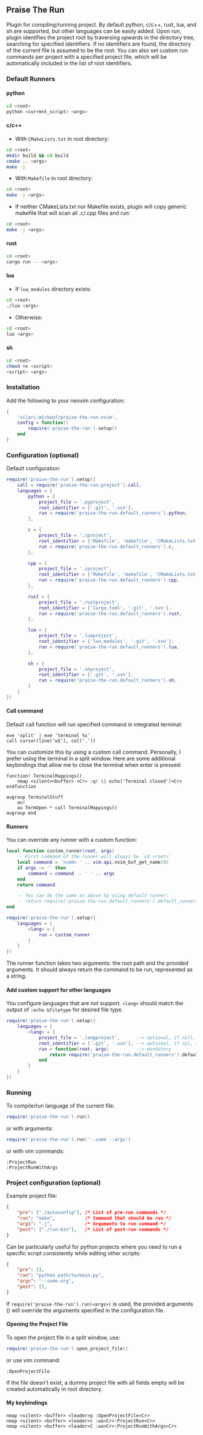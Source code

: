 ## Praise The Run

Plugin for compiling/running project. By default python, c/c++, rust, lua, and sh are supported, but other languages can be easily added. Upon run, plugin identifies the project root by traversing upwards in the directory tree, searching for specified identifiers. If no identifiers are found, the directory of the current file is assumed to be the root. You can also set custom run commands per project with a specified project file, which will be automatically included in the list of root identifiers.


### Default Runners

#### python
```bash
cd <root>
python <current_script> <args>
```

#### c/c++

- With `CMakeLists.txt` in root directory:

```bash
cd <root>
mkdir build && cd build
cmake .. <args>
make -j
```

- With `Makefile` in root directory:

```bash
cd <root>
make -j <args>
```

- If neither CMakeLists.txt nor Makefile exists, plugin will copy generic makefile that will scan all .c/.cpp files and run:

```bash
cd <root>
make -j <args>
```

#### rust

```bash
cd <root>
cargo run -- <args>
```

#### lua

- If `lua_modules` directory exists:

```bash
cd <root>
./lua <args>

```
- Otherwise:

```bash
cd <root>
lua <args>
```

#### sh

```bash
cd <root>
chmod +x <script>
<script> <args>
```


### Installation

Add the following to your neovim configuration:

```lua
{
    'vilari-mickopf/praise-the-run.nvim',
    config = function()
        require('praise-the-run').setup()
    end
}
```


### Configuration (optional)

Default configuration:
```lua
require('praise-the-run').setup({
    call = require('praise-the-run.project').call,
    languages = {
        python = {
            project_file = '.pyproject',
            root_identifier = {'.git', '.svn'},
            run = require('praise-the-run.default_runners').python,
        },

        c = {
            project_file = '.cproject',
            root_identifier = {'Makefile', 'makefile', 'CMakeLists.txt', '.git', '.svn'},
            run = require('praise-the-run.default_runners').c,
        },

        cpp = {
            project_file = '.cproject',
            root_identifier = {'Makefile', 'makefile', 'CMakeLists.txt', '.git', '.svn'},
            run = require('praise-the-run.default_runners').cpp,
        },

        rust = {
            project_file = '.rustproject',
            root_identifier = {'Cargo.toml', '.git', '.svn'},
            run = require('praise-the-run.default_runners').rust,
        },

        lua = {
            project_file = '.luaproject',
            root_identifier = {'lua_modules', '.git', '.svn'},
            run = require('praise-the-run.default_runners').lua,
        },

        sh = {
            project_file = '.shproject',
            root_identifier = {'.git', '.svn'},
            run = require('praise-the-run.default_runners').sh,
        }
    }
})
```

#### Call command

Default call function will run specified command in integrated terminal:
```vim
exe 'split' | exe 'terminal %s'
call cursor(line('w$'), col('.'))
```

You can customize this by using a custom call command. Personally, I prefer using the terminal in a split window. Here are some additional keybindings that allow me to close the terminal when enter is pressed:
```vim
function! TerminalMappings()
    nmap <silent><buffer> <Cr> :q! \| echo('Terminal closed')<Cr>
endfunction

augroup TerminalStuff
    au!
    au TermOpen * call TerminalMappings()
augroup end
```


#### Runners

You can override any runner with a custom function:
```lua
local function custom_runner(root, args)
    -- First command of the runner will always be `cd <root>`
    local command = '<cmd> ' .. vim.api.nvim_buf_get_name(0)
    if args ~= '' then
        command = command .. ' ' .. args
    end
    return command

    -- You can do the same as above by using default runner:
    -- return require('praise-the-run.default_runners').default_runner('<cmd>', args)
end

require('praise-the-run').setup({
    languages = {
        <lang> = {
            run = custom_runner
        }
    }
})
```
The runner function takes two arguments: the root path and the provided arguments. It should always return the command to be run, represented as a string.

#### Add custom support for other languages

You configure languages that are not support. `<lang>` should match the output of `:echo &filetype` for desired file type.
```lua
require('praise-the-run').setup({
    languages = {
        <lang> = {
            project_file = '.langproject',      --> optional, if nill, .<lang>project will be assigned
            root_identifier = {'.git', '.svn'}, --> optional, if nil, this will be assigned
            run = function(root, args)          --> mandatory
                return require('praise-the-run.default_runners').default_runner('cmd', args)
            end
        }
    }
})
```


### Running

To compile/run language of the current file:

```lua
require('praise-the-run').run()
```

or with arguments:

```lua
require('praise-the-run').run('--some --args')
```

or with vim commands:

```vim
:ProjectRun
:ProjectRunWithArgs
```


### Project configuration (optional)

Example project file:

```json
{
    "pre": ["./autoconfig"], /* List of pre-run commands */
    "run": "make",           /* Command that should be run */
    "args": "-j",            /* Arguments to run command */
    "post": ["./run-bin"],   /* List of post-run commands */
}
```

Can be particularly useful for python projects where you need to run a specific script consistently while editing other scripts:

```json
{
    "pre": [],
    "run": "python path/to/main.py",
    "args": "--some-arg",
    "post": [],
}
```

If `require('praise-the-run').run(<args>)` is used, the provided arguments (<args>) will override the arguments specified in the configuration file.


#### Opening the Project File
To open the project file in a split window, use:

```lua
require('praise-the-run').open_project_file()
```

or use vim command:

```vim
:OpenProjectFile
```

If the file doesn't exist, a dummy project file with all fields empty will be created automatically in root directory.


#### My keybindings
```vim
nmap <silent> <buffer> <leader>p :OpenProjectFile<Cr>
nmap <silent> <buffer> <leader>c :wa<Cr>:ProjectRun<Cr>
nmap <silent> <buffer> <leader>C :wa<Cr>:ProjectRunWithArgs<Cr>
```
